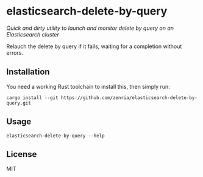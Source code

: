 # elasticsearch-delete-by-query

_Quick and dirty utility to launch and monitor delete by query on an Elasticsearch cluster_

Relauch the delete by query if it fails, waiting for a completion without errors.

## Installation

You need a working Rust toolchain to install this, then simply run:

```
cargo install --git https://github.com/zenria/elasticsearch-delete-by-query.git
```

## Usage

```
elasticsearch-delete-by-query --help
```

## License

MIT
